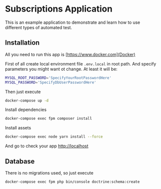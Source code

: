 Subscriptions Application
========================

This is an example application to demonstrate and learn how to use different types of automated test.

Installation
--------------

All you need to run this app is [https://www.docker.com](Docker)

First of all create local environment file `.env.local` in root path. And specify parameters you might want ot change.
At least it will be:

```bash
MYSQL_ROOT_PASSWORD='SpecifyYourRootPasswordHere'
MYSQL_PASSWORD='SpecifyDbUserPasswordHere'
```

Then just execute

```bash
docker-compose up -d
```

Install dependencies

```bash
docker-compose exec fpm composer install
```

Install assets

```bash
docker-compose exec node yarn install --force
```

And go to check your app [http://localhost](http://localhost)

Database
--------

There is no migrations used, so just execute 

```bash
docker-compose exec fpm php bin/console doctrine:schema:create
```